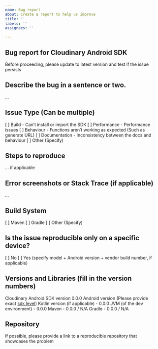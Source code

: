 ```yaml
---
name: Bug report
about: Create a report to help us improve
title: ''
labels: ''
assignees: ''

---
```


## Bug report for Cloudinary Android SDK
Before proceeding, please update to latest version and test if the issue persists

## Describe the bug in a sentence or two.
…

## Issue Type (Can be multiple)
[ ] Build - Can’t install or import the SDK
[ ] Performance - Performance issues
[ ] Behaviour - Functions aren’t working as expected (Such as generate URL)
[ ] Documentation - Inconsistency between the docs and behaviour
[ ] Other (Specify)

## Steps to reproduce
… if applicable

## Error screenshots or Stack Trace (if applicable)
…

## Build System
[ ] Maven
[ ] Gradle
[ ] Other (Specify)

## Is the issue reproducible only on a specific device?
[ ] No
[ ] Yes (specify model + Android version + vendor build number, if applicable)

## Versions and Libraries (fill in the version numbers)
Cloudinary Android SDK version 0.0.0
Android version (Please provide exact [sdk level](https://developer.android.com/reference/android/os/Build.VERSION#SDK_INT))
Kotlin version (if applicable) - 0.0.0
JVM (of the dev environment) - 0.0.0
Maven - 0.0.0 / N/A
Gradle - 0.0.0 / N/A

## Repository
If possible, please provide a link to a reproducible repository that showcases the problem
